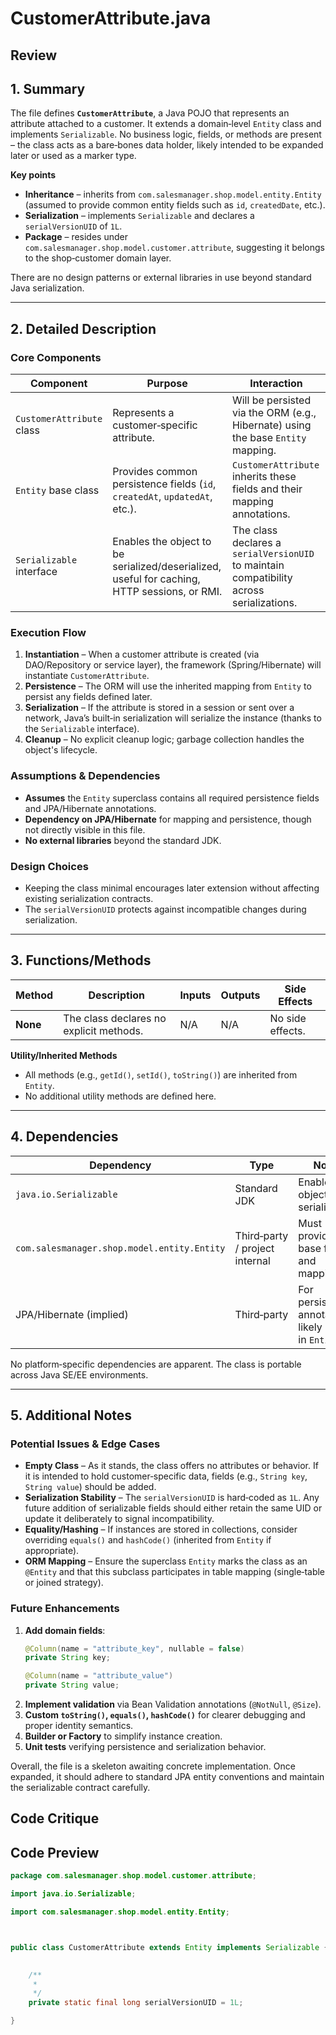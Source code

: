 # CustomerAttribute.java

## Review

## 1. Summary  
The file defines **`CustomerAttribute`**, a Java POJO that represents an attribute attached to a customer. It extends a domain‑level `Entity` class and implements `Serializable`. No business logic, fields, or methods are present – the class acts as a bare‑bones data holder, likely intended to be expanded later or used as a marker type.

**Key points**

- **Inheritance** – inherits from `com.salesmanager.shop.model.entity.Entity` (assumed to provide common entity fields such as `id`, `createdDate`, etc.).  
- **Serialization** – implements `Serializable` and declares a `serialVersionUID` of `1L`.  
- **Package** – resides under `com.salesmanager.shop.model.customer.attribute`, suggesting it belongs to the shop‑customer domain layer.

There are no design patterns or external libraries in use beyond standard Java serialization.

---

## 2. Detailed Description  
### Core Components
| Component | Purpose | Interaction |
|-----------|---------|-------------|
| `CustomerAttribute` class | Represents a customer‑specific attribute. | Will be persisted via the ORM (e.g., Hibernate) using the base `Entity` mapping. |
| `Entity` base class | Provides common persistence fields (`id`, `createdAt`, `updatedAt`, etc.). | `CustomerAttribute` inherits these fields and their mapping annotations. |
| `Serializable` interface | Enables the object to be serialized/deserialized, useful for caching, HTTP sessions, or RMI. | The class declares a `serialVersionUID` to maintain compatibility across serializations. |

### Execution Flow
1. **Instantiation** – When a customer attribute is created (via DAO/Repository or service layer), the framework (Spring/Hibernate) will instantiate `CustomerAttribute`.  
2. **Persistence** – The ORM will use the inherited mapping from `Entity` to persist any fields defined later.  
3. **Serialization** – If the attribute is stored in a session or sent over a network, Java’s built‑in serialization will serialize the instance (thanks to the `Serializable` interface).  
4. **Cleanup** – No explicit cleanup logic; garbage collection handles the object's lifecycle.

### Assumptions & Dependencies
- **Assumes** the `Entity` superclass contains all required persistence fields and JPA/Hibernate annotations.  
- **Dependency on JPA/Hibernate** for mapping and persistence, though not directly visible in this file.  
- **No external libraries** beyond the standard JDK.

### Design Choices
- Keeping the class minimal encourages later extension without affecting existing serialization contracts.  
- The `serialVersionUID` protects against incompatible changes during serialization.

---

## 3. Functions/Methods  
| Method | Description | Inputs | Outputs | Side Effects |
|--------|-------------|--------|---------|--------------|
| **None** | The class declares no explicit methods. | N/A | N/A | No side effects. |

**Utility/Inherited Methods**  
- All methods (e.g., `getId()`, `setId()`, `toString()`) are inherited from `Entity`.  
- No additional utility methods are defined here.

---

## 4. Dependencies  
| Dependency | Type | Notes |
|------------|------|-------|
| `java.io.Serializable` | Standard JDK | Enables object serialization. |
| `com.salesmanager.shop.model.entity.Entity` | Third‑party / project internal | Must provide base fields and mappings. |
| JPA/Hibernate (implied) | Third‑party | For persistence; annotations likely reside in `Entity`. |

No platform‑specific dependencies are apparent. The class is portable across Java SE/EE environments.

---

## 5. Additional Notes  
### Potential Issues & Edge Cases  
- **Empty Class** – As it stands, the class offers no attributes or behavior. If it is intended to hold customer‑specific data, fields (e.g., `String key`, `String value`) should be added.  
- **Serialization Stability** – The `serialVersionUID` is hard‑coded as `1L`. Any future addition of serializable fields should either retain the same UID or update it deliberately to signal incompatibility.  
- **Equality/Hashing** – If instances are stored in collections, consider overriding `equals()` and `hashCode()` (inherited from `Entity` if appropriate).  
- **ORM Mapping** – Ensure the superclass `Entity` marks the class as an `@Entity` and that this subclass participates in table mapping (single‑table or joined strategy).  

### Future Enhancements  
1. **Add domain fields**:  
   ```java
   @Column(name = "attribute_key", nullable = false)
   private String key;

   @Column(name = "attribute_value")
   private String value;
   ```
2. **Implement validation** via Bean Validation annotations (`@NotNull`, `@Size`).  
3. **Custom `toString()`, `equals()`, `hashCode()`** for clearer debugging and proper identity semantics.  
4. **Builder or Factory** to simplify instance creation.  
5. **Unit tests** verifying persistence and serialization behavior.  

Overall, the file is a skeleton awaiting concrete implementation. Once expanded, it should adhere to standard JPA entity conventions and maintain the serializable contract carefully.

## Code Critique



## Code Preview

```java
package com.salesmanager.shop.model.customer.attribute;

import java.io.Serializable;

import com.salesmanager.shop.model.entity.Entity;



public class CustomerAttribute extends Entity implements Serializable {
	

	/**
	 * 
	 */
	private static final long serialVersionUID = 1L;

}



```
